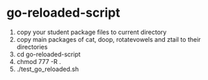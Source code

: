 # go-reloaded-script

1) copy your student package files to current directory
2) copy main packages of cat, doop, rotatevowels and ztail to their directories
3) cd go-reloaded-script
3) chmod 777 -R .
4) ./test_go_reloaded.sh
